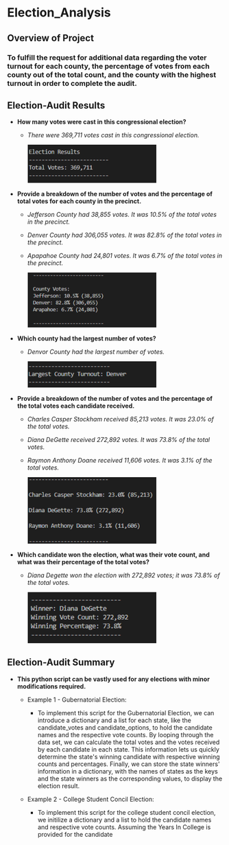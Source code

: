 # Election_Analysis

## **Overview of Project**

### To fulfill the request for additional data regarding the voter turnout for each county, the percentage of votes from each county out of the total count, and the county with the highest turnout in order to complete the audit.

## **Election-Audit Results**

- **How many votes were cast in this congressional election?**

  - _There were 369,711 votes cast in this congressional election._
  
    <img src="Images/Total_votes.PNG" width=300>

- **Provide a breakdown of the number of votes and the percentage of total votes for each county in the precinct.**

  - _Jefferson County had 38,855 votes. It was 10.5% of the total votes in the precinct._
  
  - _Denver County had 306,055 votes. It was 82.8% of the total votes in the precinct._
  
  - _Apapahoe County had 24,801 votes. It was 6.7% of the total votes in the precinct._
  
    <img src="Images/County_votes.PNG" width=300>

- **Which county had the largest number of votes?**

  - _Denvor County had the largest number of votes._

    <img src="Images/Winning_County.PNG" width=300>

- **Provide a breakdown of the number of votes and the percentage of the total votes each candidate received.**

  - _Charles Casper Stockham received 85,213 votes. It was 23.0% of the total votes._
  
  - _Diana DeGette received 272,892 votes. It was 73.8% of the total votes._
  
  - _Raymon Anthony Doane received 11,606 votes. It was 3.1% of the total votes._

    <img src="Images/Candidate_votes.PNG" width=300>
  
- **Which candidate won the election, what was their vote count, and what was their percentage of the total votes?**

  - _Diana Degette won the election with 272,892 votes; it was 73.8% of the total votes._
  
    <img src="Images/Winner.PNG" width=300>

## **Election-Audit Summary**

- **This python script can be vastly used for any elections with minor modifications required.**

  * Example 1 - Gubernatorial Election:

    * To implement this script for the Gubernatorial Election, we can introduce a dictionary and a list for each state, like the candidate_votes and candidate_options, to hold the candidate names and the respective vote counts. By looping through the data set, we can calculate the total votes and the votes received by each candidate in each state. This information lets us quickly determine the state's winning candidate with respective winning counts and percentages. Finally, we can store the state winners' information in a dictionary, with the names of states as the keys and the state winners as the corresponding values, to display the election result.  

  * Example 2 - College Student Concil Election:

    * To implement this script for the college student concil election, we initilize a dictionary and a list to hold the candidate names and respective vote counts. Assuming the Years In College is provided for the candidate


